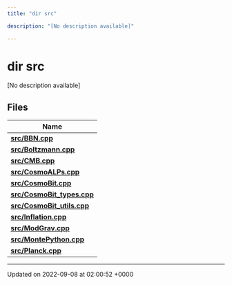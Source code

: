 ```yaml
---
title: "dir src"

description: "[No description available]"

---
```


# dir src

[No description available]

## Files

| Name           |
| -------------- |
| **[src/BBN.cpp](/documentation/code/files/bbn_8cpp/#file-src-bbn-cpp)**  |
| **[src/Boltzmann.cpp](/documentation/code/files/boltzmann_8cpp/#file-src-boltzmann-cpp)**  |
| **[src/CMB.cpp](/documentation/code/files/cmb_8cpp/#file-src-cmb-cpp)**  |
| **[src/CosmoALPs.cpp](/documentation/code/files/cosmoalps_8cpp/#file-src-cosmoalps-cpp)**  |
| **[src/CosmoBit.cpp](/documentation/code/files/cosmobit_8cpp/#file-src-cosmobit-cpp)**  |
| **[src/CosmoBit_types.cpp](/documentation/code/files/cosmobit__types_8cpp/#file-src-cosmobit-types-cpp)**  |
| **[src/CosmoBit_utils.cpp](/documentation/code/files/cosmobit__utils_8cpp/#file-src-cosmobit-utils-cpp)**  |
| **[src/Inflation.cpp](/documentation/code/files/inflation_8cpp/#file-src-inflation-cpp)**  |
| **[src/ModGrav.cpp](/documentation/code/files/modgrav_8cpp/#file-src-modgrav-cpp)**  |
| **[src/MontePython.cpp](/documentation/code/files/montepython_8cpp/#file-src-montepython-cpp)**  |
| **[src/Planck.cpp](/documentation/code/files/planck_8cpp/#file-src-planck-cpp)**  |






-------------------------------

Updated on 2022-09-08 at 02:00:52 +0000
